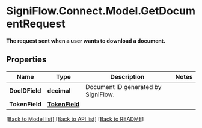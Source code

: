 # SigniFlow.Connect.Model.GetDocumentRequest
#### The request sent when a user wants to download a document.

## Properties

Name | Type | Description | Notes
------------ | ------------- | ------------- | -------------
**DocIDField** | **decimal** | Document ID generated by SigniFlow. | 
**TokenField** | [**TokenField**](TokenField.md) |  | 

[[Back to Model list]](../README.md#documentation-for-models) [[Back to API list]](../README.md#documentation-for-api-endpoints) [[Back to README]](../README.md)

